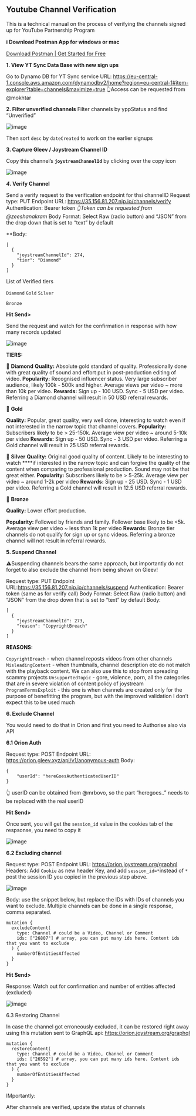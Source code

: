 ## Youtube Channel Verification

This is a technical manual on the process of verifying the channels signed up for YouTube Partnership Program

**ℹ️ Download Postman App for windows or mac**

[Download Postman | Get Started for Free](https://www.postman.com/downloads/)

**1.  View YT Sync Data Base with new sign ups**

Go to Dynamo DB for YT Sync service
URL: https://eu-central-1.console.aws.amazon.com/dynamodbv2/home?region=eu-central-1#item-explorer?table=channels&maximize=true
👆Access can be requested from @mokhtar

**2. Filter unverified channels**
Filter channels by yppStatus and find “Unverified”

![image](https://github.com/user-attachments/assets/2a9f85a4-f22f-4eb6-a61e-2e2e49744888)


Then sort `desc` by `dateCreated` to work on the earlier signups

**3. Capture Gleev / Joystream Channel ID**

Copy this channel’s **`joystreamChannelId`** by clicking over the copy icon

![image](https://github.com/user-attachments/assets/0b074746-3256-482c-a6a6-31af644e191e)


***4*.  Verify Channel**

Send a verify request to the verification endpoint for thsi channelID 
Request type: PUT
Endpoint URL: https://35.156.81.207.nip.io/channels/verify
Authentication: Bearer token 
*👆Token can be requested from @zeeshanakram*
Body Format: Select Raw (radio button) and “JSON” from the drop down that is set to “text” by default

**Body:

```
[
  {
    "joystreamChannelId": 274,
    "tier": "Diamond"
  }
]
```

List of Verified tiers

`Diamond`
`Gold`
`Silver`

`Bronze`

**Hit Send>**

Send the request and watch for the confirmation in response with how many records updated

![image](https://github.com/user-attachments/assets/41d49300-121c-4173-b3b9-aa37097c9139)

**TIERS:**

💎 **Diamond** 
**Quality:** Absolute gold standard of quality. Professionally done with great quality of sound and effort put in post-production editing of video. 
**Popularity:** Recognised influencer status. Very large subscriber audience, likely 100k - 500k and higher. Average views per video ~ more than 10k per video.
**Rewards:** Sign up - 100 USD. Sync - 5 USD per video. Referring a Diamond channel will result in 50 USD referral rewards.

🥇 **Gold**

**Quality:** Popular, great quality, very well done, interesting to watch even if not interested in the narrow topic that channel covers. 
**Popularity:** Subscribers likely to be > 25-150k. Average view per video ~ around 5-10k per video
**Rewards:** Sign up - 50 USD. Sync - 3 USD per video. Referring a Gold channel will result in 25 USD referral rewards.
 
🥈 **Silver** 
**Quality:** Original good quality of content. Likely to be interesting to watch ****if interested in the narrow topic and can forgive the quality of the content when comparing to professional production. Sound may not be that great either. 
**Popularity:** Subscribers likely to be > 5-25k. Average view per video ~ around 1-2k per video
**Rewards:** Sign up - 25 USD. Sync - 1 USD per video. Referring a Gold channel will result in 12.5 USD referral rewards.

🥉 **Bronze**

**Quality:** Lower effort production. 

**Popularity:** Followed by friends and family. Follower base likely to be <5k. Average view per video ~ less than 1k per video
**Rewards:** Bronze tier  channels do not qualify for sign up or sync videos. Referring a bronze channel will not result in referral rewards.

**5. Suspend Channel**

⚠️Suspending channels bears the same approach, but importantly do not forget to also exclude the channel from being shown on Gleev! 

Request type: PUT
Endpoint URL:https://35.156.81.207.nip.io/channels/suspend
Authentication: Bearer token (same as for verify call)
Body Format: Select Raw (radio button) and “JSON” from the drop down that is set to “text” by default
Body: 
 

```
[
  {
    "joystreamChannelId": 273,
    "reason": "CopyrightBreach"
  } 
]
```

**REASONS:**

`CopyrightBreach` - when channel reposts videos from other channels
`MisleadingContent` - when thumbnails, channel description etc do not match with the playback content. We can also use this to stop from spreading scammy projects
`UnsupportedTopic` - gore, violence, porn, all the categories that are in severe violation of content policy of joystream
`ProgramTermsExploit` - this one is when channels are created only for the purpose of benefitting the program, but with the improved validation I don’t expect this to be used much

**6. Exclude Channel**

You would need to do that in Orion and first you need to Authorise also via API

**6.1 Orion Auth**

Request type: POST
Endpoint URL: https://orion.gleev.xyz/api/v1/anonymous-auth
Body:

```
{
    "userId": "hereGoesAuthenticatedUserID"
}
```

👆 userID can be obtained from @mrbovo, so the part “heregoes..” needs to be replaced with the real userID 

**Hit Send>**

Once sent, you will get the `session_id` value in the cookies tab of the respsonse, you need to copy it 

![image](https://github.com/user-attachments/assets/43dfbd28-0496-440a-9616-e0e8687ebe64)

**6.2 Excluding channel**

Request type: POST
Endpoint URL: https://orion.joystream.org/graphql
Headers: Add `Cookie` as new header Key, and add `session_id=*`instead of `*` post the session ID you copied in the previous step above.

![image](https://github.com/user-attachments/assets/af8d9d70-16c9-4c49-9347-737693d6f5aa)

Body: use the snippet below, but replace the IDs with IDs of channels you want to exclude. Multiple channels can be done in a single response, comma separated.

```
mutation {
  excludeContent(
    type: Channel # could be a Video, Channel or Comment
    ids: ["26807"] # array, you can put many ids here. Content ids that you want to exclude
  ) {
    numberOfEntitiesAffected
  }
}
```

**Hit Send>**

Response: Watch out for confirmation and number  of entities affected (excluded)

![image](https://github.com/user-attachments/assets/7ebbc470-e2ce-4d6b-8201-0e94f167ade0)

6.3 Restoring Channel

In case the channel got erroneously excluded, it can be restored right away using this mutation sent to GraphQL api: https://orion.joystream.org/graphql

```
mutation {
  restoreContent(
    type: Channel # could be a Video, Channel or Comment
    ids: ["26592"] # array, you can put many ids here. Content ids that you want to exclude
  ) {
    numberOfEntitiesAffected
  }
}
```

IMportantly: 

After channels are verified, update the status of channels
